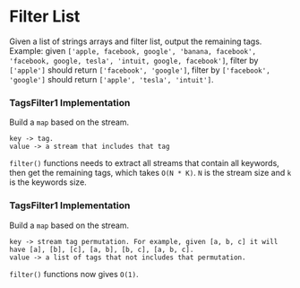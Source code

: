 # Filter List
Given a list of strings arrays and filter list, output the remaining tags. Example: given `['apple, facebook, google', 'banana, facebook', 'facebook, google, tesla', 'intuit, google, facebook']`,
filter by `['apple']` should return `['facebook', 'google']`, filter by `['facebook', 'google']` should return `['apple', 'tesla', 'intuit']`.

### TagsFilter1 Implementation
Build a `map` based on the stream.
```
key -> tag.
value -> a stream that includes that tag
```
`filter()` functions needs to extract all streams that contain all keywords, then get the remaining tags, which takes `O(N * K)`. `N` is the stream size and `k` is the keywords size.

### TagsFilter1 Implementation
Build a `map` based on the stream.
```
key -> stream tag permutation. For example, given [a, b, c] it will have [a], [b], [c], [a, b], [b, c], [a, b, c].
value -> a list of tags that not includes that permutation.
```
`filter()` functions now gives `O(1)`.